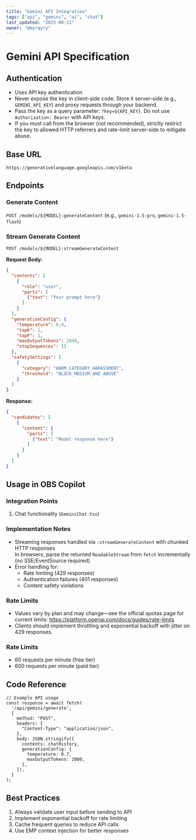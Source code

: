 ```yaml
---
title: "Gemini API Integration"
tags: ["api", "gemini", "ai", "chat"]
last_updated: "2025-08-11"
owner: "@myrqyry"
---
```


# Gemini API Specification

## Authentication
- Uses API key authentication
- Never expose the key in client-side code. Store it server-side (e.g., `GEMINI_API_KEY`) and proxy requests through your backend.
- Pass the key as a query parameter: `?key=${API_KEY}`. Do not use `Authorization: Bearer` with API keys.
- If you must call from the browser (not recommended), strictly restrict the key to allowed HTTP referrers and rate-limit server-side to mitigate abuse.
## Base URL
`https://generativelanguage.googleapis.com/v1beta`

## Endpoints

### Generate Content
`POST /models/${MODEL}:generateContent` (e.g., `gemini-1.5-pro`, `gemini-1.5-flash`)

### Stream Generate Content
`POST /models/${MODEL}:streamGenerateContent`

**Request Body:**
```json
{
  "contents": [
    {
      "role": "user",
      "parts": [
        {"text": "Your prompt here"}
      ]
    }
  ],
  "generationConfig": {
    "temperature": 0.9,
    "topK": 1,
    "topP": 1,
    "maxOutputTokens": 2048,
    "stopSequences": []
  },
  "safetySettings": [
    {
      "category": "HARM_CATEGORY_HARASSMENT",
      "threshold": "BLOCK_MEDIUM_AND_ABOVE"
    }
  ]
}
```

**Response:**
```json
{
  "candidates": [
    {
      "content": {
        "parts": [
          {"text": "Model response here"}
        ]
      }
    }
  ]
}
```

## Usage in OBS Copilot

### Integration Points
1. Chat functionality (`GeminiChat.tsx`)
### Implementation Notes
- Streaming responses handled via `:streamGenerateContent` with chunked HTTP responses  
  In browsers, parse the returned `ReadableStream` from `fetch` incrementally (no SSE/EventSource required)
- Error handling for:
  - Rate limiting (429 responses)
  - Authentication failures (401 responses)
  - Content safety violations
### Rate Limits
- Values vary by plan and may change—see the official quotas page for current limits:
  https://platform.openai.com/docs/guides/rate-limits
- Clients should implement throttling and exponential backoff with jitter on 429 responses.
### Rate Limits
- 60 requests per minute (free tier)
- 600 requests per minute (paid tier)

## Code Reference

```typescript:src/features/chat/GeminiChat.tsx
// Example API usage
const response = await fetch(
  '/api/gemini/generate',
  {
    method: "POST",
    headers: {
      "Content-Type": "application/json",
    },
    body: JSON.stringify({
      contents: chatHistory,
      generationConfig: {
        temperature: 0.7,
        maxOutputTokens: 2000,
      },
    }),
  }
);
```

## Best Practices
1. Always validate user input before sending to API
2. Implement exponential backoff for rate limiting
3. Cache frequent queries to reduce API calls
4. Use EMP context injection for better responses

